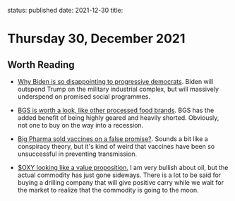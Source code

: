 status: published
date: 2021-12-30
title: 

# Thursday 30, December 2021

## Worth Reading

- [Why Biden is so disappointing to progressive democrats](https://stephensemler.substack.com/p/biden-over-delivered-on-military?r=nmbt&utm_campaign=post&utm_medium=email). 
Biden will outspend Trump on the military industrial complex, but will massively underspend on promised social programmes.

- [BGS is worth a look, like other processed food brands](https://seekingalpha.com/article/4476924-b-and-g-foods-speculative-dividend-play?messageid=2800&utm_campaign=4476924&utm_medium=email&utm_source=seeking_alpha&utm_term=RTA+Article+Smart). 
BGS has the added benefit of being highly geared and heavily shorted. Obviously, not one to buy on the way into a recession.

- [Big Pharma sold vaccines on a false promise?](https://dossier.substack.com/p/covid-shots-were-both-marketed-by?r=nmbt&utm_campaign=post&utm_medium=email). 
Sounds a bit like a conspiracy theory, but it's kind of weird that vaccines have been so unsuccessful in preventing transmission.

- [$OXY looking like a value proposition.](https://seekingalpha.com/article/4477028-pay-attention-to-occidental-petroleum-paying-back-debt?messageid=2800&utm_campaign=4477028&utm_medium=email&utm_source=seeking_alpha&utm_term=RTA+Article+Smart)
I am very bullish about oil, but the actual commodity has just gone sideways. 
There is a lot to be said for buying a drilling company that will give positive carry while we wait for the market to realize that the commodity is going to the moon.
